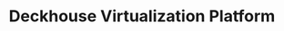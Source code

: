 ---
title: "Deckhouse Virtualization Platform"
permalink: ru/virtualization-platform/documentation/user/functional-specifications.html
lang: ru
---